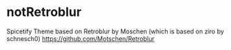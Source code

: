 # notRetroblur
Spicetify Theme based on Retroblur by Moschen (which is based on ziro by schnesch0) https://github.com/Motschen/Retroblur
